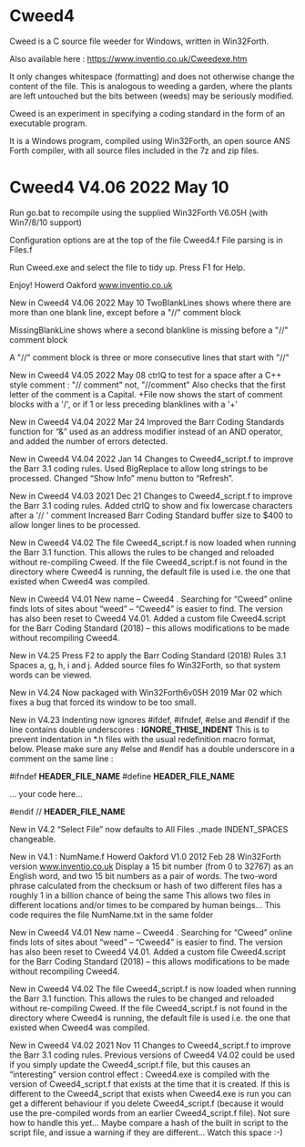 # Cweed4
Cweed is a C source file weeder for Windows, written in Win32Forth.

Also available here : https://www.inventio.co.uk/Cweedexe.htm

It only changes whitespace (formatting) and does not otherwise change the content of the file. This is analogous to weeding a garden, where the plants are left untouched but the bits between (weeds) may be seriously modified.

Cweed is an experiment in specifying a coding standard in the form of an executable program.

It is a Windows program, compiled using Win32Forth, an open source ANS Forth compiler, with all source files included in the 7z and zip files.


# Cweed4 V4.06 2022 May 10

Run  go.bat  to recompile using the supplied Win32Forth V6.05H (with Win7/8/10 support)

Configuration options are at the top of the file Cweed4.f
File parsing is in Files.f

Run Cweed.exe and select the file to tidy up. Press F1 for Help.

Enjoy!
Howerd Oakford www.inventio.co.uk

New in Cweed4 V4.06 2022 May 10
TwoBlankLines  shows where there are more than one blank line, except before a "//" comment block

MissingBlankLine shows where a second blankline is missing before a "//" comment block

A "//" comment block is three or more consecutive lines that start with "//"

New in Cweed4 V4.05 2022 May 08
ctrlQ to test for a space after a C++ style comment : "// comment" not, "//comment"
Also checks that the first letter of the comment is a Capital.
+File now shows the start of comment blocks with a '/', or if 1 or less preceding blanklines with a '+'

New in Cweed4 V4.04 2022 Mar 24
Improved the Barr Coding Standards function for “&” used as an address modifier instead of an AND operator, and added the number of errors detected.

New in Cweed4 V4.04 2022 Jan 14
Changes to Cweed4_script.f to improve the Barr 3.1 coding rules.
Used BigReplace to allow long strings to be processed.
Changed “Show Info” menu button to “Refresh”.

New in Cweed4 V4.03 2021 Dec 21
Changes to Cweed4_script.f to improve the Barr 3.1 coding rules.
Added ctrlQ to show and fix lowercase characters after a '// ' comment
Increased Barr Coding Standard buffer size to $400 to allow longer lines to be processed.

New in Cweed4 V4.02
The file Cweed4_script.f is now loaded when running the Barr 3.1 function. 
This allows the rules to be changed and reloaded without re-compiling Cweed.
If the file Cweed4_script.f is not found in the directory where Cweed4 is running, the default file is used
i.e. the one that existed when Cweed4 was compiled.

New in Cweed4 V4.01 
New name – Cweed4 . Searching for “Cweed” online finds lots of sites about “weed” – “Cweed4” is easier to find. The version has also been reset to Cweed4 V4.01.
Added a custom file Cweed4.script for the Barr Coding Standard (2018) – this allows modifications to be made without recompiling Cweed4.

New in V4.25
Press F2 to apply the Barr Coding Standard (2018) Rules 3.1 Spaces a, g, h, i and j.
Added source files fo Win32Forth, so that system words can be viewed.

New in V4.24 
Now packaged with Win32Forth6v05H 2019 Mar 02 which fixes a bug that forced its window to be too small.

New in V4.23 
Indenting now ignores #ifdef, #ifndef, #else and #endif if the line contains double underscores : __IGNORE_THISE_INDENT__
This is to prevent indentation in *.h files with the usual redefinition macro format, below.
Please make sure any #else and #endif has a double underscore in a comment on the same line :

#ifndef __HEADER_FILE_NAME__
#define __HEADER_FILE_NAME__

 ... your code here...

#endif // __HEADER_FILE_NAME__

New in V4.2
 “Select File” now defaults to All Files *.*,made INDENT_SPACES changeable.

New in V4.1 :
 NumName.f Howerd Oakford V1.0 2012 Feb 28  Win32Forth version  www.inventio.co.uk
 Display a 15 bit number (from 0 to 32767) as an English word, and two 15 bit numbers as a pair of words.
 The two-word phrase calculated from the checksum or hash of two different files has a roughly 1 in a billion chance of being the same
 This allows two files in different locations and/or times to be compared by human beings...
 This code requires the file NumName.txt in the same folder

New in Cweed4 V4.01 
New name – Cweed4 . Searching for “Cweed” online finds lots of sites about “weed” – “Cweed4” is easier to find. The version has also been reset to Cweed4 V4.01.
Added a custom file Cweed4.script for the Barr Coding Standard (2018) – this allows modifications to be made without recompiling Cweed4.

New in Cweed4 V4.02
The file Cweed4_script.f is now loaded when running the Barr 3.1 function. 
This allows the rules to be changed and reloaded without re-compiling Cweed.
If the file Cweed4_script.f is not found in the directory where Cweed4 is running, the default file is used i.e. the one that existed when Cweed4 was compiled.

New in Cweed4 V4.02 2021 Nov 11
Changes to Cweed4_script.f to improve the Barr 3.1 coding rules.
Previous versions of Cweed4 V4.02 could be used if you simply update the Cweed4_script.f file, but this causes an “interesting” version control effect :
Cweed4.exe is compiled with the version of Cweed4_script.f that exists at the time that it is created. If this is different to the Cweed4_script that exists when Cweed4.exe is run you can get a different behaviour if you delete Cweed4_script.f (because it would use the pre-compiled words from an earlier Cweed4_script.f file).
Not sure how to handle this yet… Maybe compare a hash of the built in script to the script file, and issue a warning if they are different… Watch this space :-)

